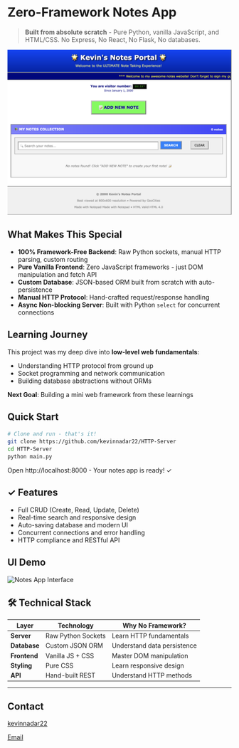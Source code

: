 # Zero-Framework Notes App

> **Built from absolute scratch** - Pure Python, vanilla JavaScript, and HTML/CSS. No Express, No React, No Flask, No databases.

![Notes App Interface](assets/demo.png)

## What Makes This Special

- **100% Framework-Free Backend**: Raw Python sockets, manual HTTP parsing, custom routing
- **Pure Vanilla Frontend**: Zero JavaScript frameworks - just DOM manipulation and fetch API
- **Custom Database**: JSON-based ORM built from scratch with auto-persistence
- **Manual HTTP Protocol**: Hand-crafted request/response handling
- **Async Non-blocking Server**: Built with Python `select` for concurrent connections

## Learning Journey

This project was my deep dive into **low-level web fundamentals**:
- Understanding HTTP protocol from ground up
- Socket programming and network communication
- Building database abstractions without ORMs

**Next Goal**: Building a mini web framework from these learnings

## Quick Start

```bash
# Clone and run - that's it!
git clone https://github.com/kevinnadar22/HTTP-Server
cd HTTP-Server
python main.py
```

Open http://localhost:8000 - Your notes app is ready! ✓


## ✓ Features
- Full CRUD (Create, Read, Update, Delete)
- Real-time search and responsive design
- Auto-saving database and modern UI
- Concurrent connections and error handling
- HTTP compliance and RESTful API

## UI Demo

![Notes App Interface](assets/demo.gif)


## 🛠 Technical Stack

| Layer | Technology | Why No Framework? |
|-------|------------|-------------------|
| **Server** | Raw Python Sockets | Learn HTTP fundamentals |
| **Database** | Custom JSON ORM | Understand data persistence |
| **Frontend** | Vanilla JS + CSS | Master DOM manipulation |
| **Styling** | Pure CSS | Learn responsive design |
| **API** | Hand-built REST | Understand HTTP methods |

---

## Contact

[kevinnadar22](https://github.com/kevinnadar22)

[Email](mailto:jesikamaraj@gmail.com)

